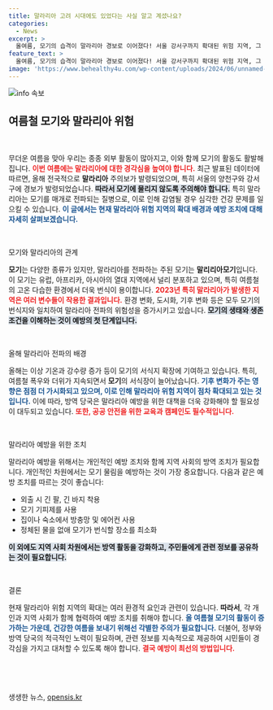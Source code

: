 ```yaml
---
title: 말라리아 고려 시대에도 있었다는 사실 알고 계셨나요?
categories:
  - News
excerpt: >
  올여름, 모기의 습격이 말라리아 경보로 이어졌다! 서울 강서구까지 확대된 위험 지역, 그 배경은? 지금 바로 클릭해 상세 정보를 확인하세요!
feature_text: >
  올여름, 모기의 습격이 말라리아 경보로 이어졌다! 서울 강서구까지 확대된 위험 지역, 그 배경은? 지금 바로 클릭해 상세 정보를 확인하세요!
image: 'https://www.behealthy4u.com/wp-content/uploads/2024/06/unnamed-file.png'
---
```


<p><img src="https://www.behealthy4u.com/wp-content/uploads/2024/06/unnamed-file.png" alt="info 속보" /></p>

<h2 data-ke-size="size26">여름철 모기와 말라리아 위험</h2>

<p data-ke-size="size16">&nbsp;</p>

<p>무더운 여름을 맞아 우리는 종종 외부 활동이 많아지고, 이와 함께 모기의 활동도 활발해집니다. <b><span style="color: #ee2323;">이번 여름에는 말라리아에 대한 경각심을 높여야 합니다.</span></b> 최근 발표된 데이터에 따르면, 올해 전국적으로 <b>말라리아</b> 주의보가 발령되었으며, 특히 서울의 양천구와 강서구에 경보가 발령되었습니다. <b><span style="background-color: #21538527;">따라서 모기에 물리지 않도록 주의해야 합니다.</span></b> 특히 말라리아는 모기를 매개로 전파되는 질병으로, 이로 인해 감염될 경우 심각한 건강 문제를 일으킬 수 있습니다. <b><span style="color: #1a5490;">이 글에서는 현재 말라리아 위험 지역의 확대 배경과 예방 조치에 대해 자세히 살펴보겠습니다.</span></b></p>

<p data-ke-size="size16">&nbsp;</p>

<p>모기와 말라리아의 관계</p>

<p><b>모기</b>는 다양한 종류가 있지만, 말라리아를 전파하는 주된 모기는 <b>말리리아모기</b>입니다. 이 모기는 유럽, 아프리카, 아시아의 열대 지역에서 널리 분포하고 있으며, 특히 여름철의 고온 다습한 환경에서 더욱 번식이 용이합니다. <b><span style="color: #ee2323;">2023년 특히 말라리아가 발생한 지역은 여러 변수들이 작용한 결과입니다.</span></b> 환경 변화, 도시화, 기후 변화 등은 모두 모기의 번식지와 일치하여 말라리아 전파의 위험성을 증가시키고 있습니다. <b><span style="background-color: #21538527;">모기의 생태와 생존 조건을 이해하는 것이 예방의 첫 단계입니다.</span></b></p>

<p data-ke-size="size16">&nbsp;</p>

<p>올해 말라리아 전파의 배경</p>

<p>올해는 이상 기온과 강수량 증가 등이 모기의 서식지 확장에 기여하고 있습니다. 특히, 여름철 폭우와 더위가 지속되면서 <b>모기</b>의 서식장이 늘어났습니다. <b><span style="color: #1a5490;">기후 변화가 주는 영향은 점점 더 가시화되고 있으며, 이로 인해 말라리아 위험 지역이 점차 확대되고 있는 것입니다.</span></b> 이에 따라, 방역 당국은 말라리아 예방을 위한 대책을 더욱 강화해야 할 필요성이 대두되고 있습니다. <b><span style="color: #ee2323;">또한, 공공 안전을 위한 교육과 캠페인도 필수적입니다.</span></b></p>

<p data-ke-size="size16">&nbsp;</p>

<p>말라리아 예방을 위한 조치</p>

<p>말라리아 예방을 위해서는 개인적인 예방 조치와 함께 지역 사회의 방역 조치가 필요합니다. 개인적인 차원에서는 모기 물림을 예방하는 것이 가장 중요합니다. 다음과 같은 예방 조치를 따르는 것이 좋습니다:</p>

<ul>
<li>외출 시 긴 팔, 긴 바지 착용</li>
<li>모기 기피제를 사용</li>
<li>집이나 숙소에서 방충망 및 에어컨 사용</li>
<li>정체된 물을 없애 모기가 번식할 장소를 최소화</li>
</ul>

<p><b><span style="background-color: #21538527;">이 외에도 지역 사회 차원에서는 방역 활동을 강화하고, 주민들에게 관련 정보를 공유하는 것이 필요합니다.</span></b></p>

<p data-ke-size="size16">&nbsp;</p>

<p>결론</p>

<p>현재 말라리아 위험 지역의 확대는 여러 환경적 요인과 관련이 있습니다. <b>따라서</b>, 각 개인과 지역 사회가 함께 협력하여 예방 조치를 취해야 합니다. <b><span style="color: #1a5490;">올 여름철 모기의 활동이 증가하는 가운데, 건강한 여름을 보내기 위해선 각별한 주의가 필요합니다.</span></b> 더불어, 정부와 방역 당국의 적극적인 노력이 필요하며, 관련 정보를 지속적으로 제공하여 시민들이 경각심을 가지고 대처할 수 있도록 해야 합니다. <b><span style="color: #ee2323;">결국 예방이 최선의 방법입니다.</span></b></p>

<p data-ke-size="size16">&nbsp;</p> 

<p data-ke-size="size16">&nbsp;</p>
생생한 뉴스, <a href="https://opensis.kr" rel="dofollow">opensis.kr</a>


